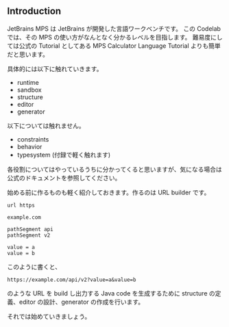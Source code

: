 ## Introduction

JetBrains MPS は JetBrains が開発した言語ワークベンチです。
この Codelab では、その MPS の使い方がなんとなく分かるレベルを目指します。
難易度にしては公式の Tutorial としてある MPS Calculator Language Tutorial よりも簡単だと思います。

具体的には以下に触れていきます。

- runtime
- sandbox
- structure
- editor
- generator

以下については触れません。

- constraints
- behavior
- typesystem (付録で軽く触れます)

各役割についてはやっているうちに分かってくると思いますが、気になる場合は公式のドキュメントを参照してください。

始める前に作るものも軽く紹介しておきます。作るのは URL builder です。

```
url https

example.com

pathSegment api
pathSegment v2

value = a
value = b
```

このように書くと、

```
https://example.com/api/v2?value=a&value=b
```

のような URL を build し出力する Java code を生成するために structure の定義、editor の設計、generator の作成を行います。

それでは始めていきましょう。

